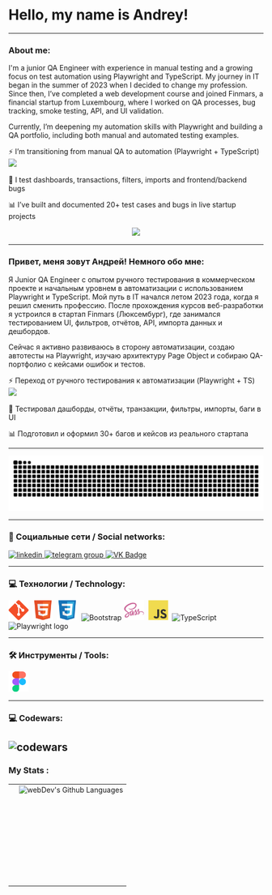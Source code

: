 # Hello, my name is Andrey!

---

### About me:

I'm a junior QA Engineer with experience in manual testing and a growing focus on test automation using Playwright and TypeScript. My journey in IT began in the summer of 2023 when I decided to change my profession. Since then, I’ve completed a web development course and joined Finmars, a financial startup from Luxembourg, where I worked on QA processes, bug tracking, smoke testing, API, and UI validation.

Currently, I’m deepening my automation skills with Playwright and building a QA portfolio, including both manual and automated testing examples.

⚡ I’m transitioning from manual QA to automation (Playwright + TypeScript) <img src="https://media.giphy.com/media/WUlplcMpOCEmTGBtBW/giphy.gif" width="30px">

🧪 I test dashboards, transactions, filters, imports and frontend/backend bugs

📊 I’ve built and documented 20+ test cases and bugs in live startup projects

  <div id="header" align="center">
    <img src="https://media.giphy.com/media/M9gbBd9nbDrOTu1Mqx/giphy.gif" width="100"/>
  </div>

---

### Привет, меня зовут Андрей! Немного обо мне:

Я Junior QA Engineer с опытом ручного тестирования в коммерческом проекте и начальным уровнем в автоматизации с использованием Playwright и TypeScript. Мой путь в IT начался летом 2023 года, когда я решил сменить профессию. После прохождения курсов веб-разработки я устроился в стартап Finmars (Люксембург), где занимался тестированием UI, фильтров, отчётов, API, импорта данных и дешбордов.

Сейчас я активно развиваюсь в сторону автоматизации, создаю автотесты на Playwright, изучаю архитектуру Page Object и собираю QA-портфолио с кейсами ошибок и тестов.

⚡ Переход от ручного тестирования к автоматизации (Playwright + TS) <img src="https://media.giphy.com/media/WUlplcMpOCEmTGBtBW/giphy.gif" width="30px">

🧪 Тестировал дашборды, отчёты, транзакции, фильтры, импорты, баги в UI

📊 Подготовил и оформил 30+ багов и кейсов из реального стартапа

---
<div align="center">
<picture>
  <source media="(prefers-color-scheme: dark)" srcset="https://raw.githubusercontent.com/Gorchitza7/Gorchitza7/output/github-contribution-grid-snake-dark.svg" />
  <source media="(prefers-color-scheme: light)" srcset="https://raw.githubusercontent.com/Gorchitza7/Gorchitza7/output/github-contribution-grid-snake.svg" />
  <img width="700" alt="github-snake" src="https://raw.githubusercontent.com/Gorchitza7/Gorchitza7/output/github-contribution-grid-snake.svg" />
</picture>
</div>

---

### 🤝 Социальные сети / Social networks:

  <div id="badges">
    <a href="https://www.linkedin.com/in/andrii-maslov-4554b995/" target="_blank">
      <img src="https://cdn-icons-png.flaticon.com/512/2504/2504799.png" width="40" height="40" alt="linkedin" />
    </a>
    <a href="https://t.me/AndriiMaslov" target="_blank">
      <img src="https://cdn-icons-png.flaticon.com/512/2111/2111646.png" width="40" height="40" alt="telegram group" />
    </a>
    <a>
    </a>
    <a href="https://vk.com/maslovandrey1991" target="_blank">
      <img src="https://cdn-icons-png.flaticon.com/512/145/145813.png" width="40" height="40" alt="VK Badge"/>
    </a>
  </div>


---

### 💻 Технологии / Technology:

<div>
  <img src="https://github.com/devicons/devicon/blob/master/icons/git/git-original.svg" title="git" alt="git" width="40" height="40"/>&nbsp;
  <img src="https://github.com/devicons/devicon/blob/master/icons/html5/html5-original.svg" title="html5" alt="html5" width="40" height="40"/>&nbsp;
  <img src="https://github.com/devicons/devicon/blob/master/icons/css3/css3-original.svg" title="css" alt="css" width="40" height="40"/>&nbsp;
  <img src="https://raw.githubusercontent.com/danielcranney/readme-generator/main/public/icons/skills/bootstrap-colored.svg" width="40" height="40" alt="Bootstrap" />
  <img src="https://github.com/devicons/devicon/blob/master/icons/sass/sass-original.svg" title="sass/scss" alt="sass/scss" width="40" height="40"/>&nbsp;
  <img src="https://github.com/devicons/devicon/blob/master/icons/javascript/javascript-original.svg" title="javascript" alt="javascript" width="40" height="40"/>&nbsp;
  <img src="https://raw.githubusercontent.com/danielcranney/readme-generator/main/public/icons/skills/typescript-colored.svg" width="40" height="40" alt="TypeScript" />
  <img src="https://playwright.dev/img/playwright-logo.svg" width="50px" height="40" alt="Playwright logo"/>
<!--   <img src="https://github.com/devicons/devicon/blob/master/icons/react/react-original.svg" title="reactjs" alt="reactjs" width="40" height="40"/>&nbsp -->
<!--   <img src="https://github.com/devicons/devicon/blob/master/icons/nodejs/nodejs-original.svg" title="nodejs" alt="nodejs" width="40" height="40"/>&nbsp  -->
<!--   <img src="https://github.com/devicons/devicon/blob/master/icons/express/express-original.svg" title="express" alt="express" width="40" height="40"/>&nbsp -->
<!--   <img src="https://github.com/devicons/devicon/blob/master/icons/mongodb/mongodb-original.svg" title="mongodb" alt="mongodb" width="40" height="40"/>&nbsp --> 
<!--   <img src="https://github.com/devicons/devicon/blob/master/icons/c/c-plain.svg" title="C" alt="C" width="40" height="40"/>&nbsp; -->
<!--   <img src="https://github.com/devicons/devicon/blob/master/icons/webpack/webpack-original.svg" title="webpack" alt="webpack" width="40" height="40"/>&nbsp;  -->
<!--   <img src="https://github.com/devicons/devicon/blob/master/icons/redux/redux-original.svg" title="redux" alt="redux" width="40" height="40"/>&nbsp; -->
</div>

---

### 🛠 Инструменты / Tools:

<div>
<img src="https://github.com/devicons/devicon/blob/master/icons/figma/figma-original.svg" title="figma" alt="figma" width="40" height="40"/>&nbsp;
</div>

---

### 💻 Codewars:

![codewars](https://www.codewars.com/users/Gorchitza7/badges/large)
---

### My Stats :
<table align="center">
  <tr>
  <td>
<!-- <img align="left" src="http://github-readme-streak-stats.herokuapp.com?user=Gorchitza7&theme=dark&background=000000" alt="webDev's Github stats" /> -->
    </td> 
    <td>
      <img height="195px" align="right" alt="webDev's Github Languages" src="https://github-readme-stats.vercel.app/api/top-langs/?username=Gorchitza7&layout=compact&theme=vision-friendly-dark" />
    </td>
  </tr>
</table>


<!--[![GitHub Streak](http://github-readme-streak-stats.herokuapp.com?user=Gorchitza7&theme=dark&background=000000)](https://git.io/streak-stats)
---
[![Top Langs](https://github-readme-stats.vercel.app/api/top-langs/?username=Gorchitza7&layout=compact&theme=vision-friendly-dark)](https://github.com/anuraghazra/github-readme-stats)

---




